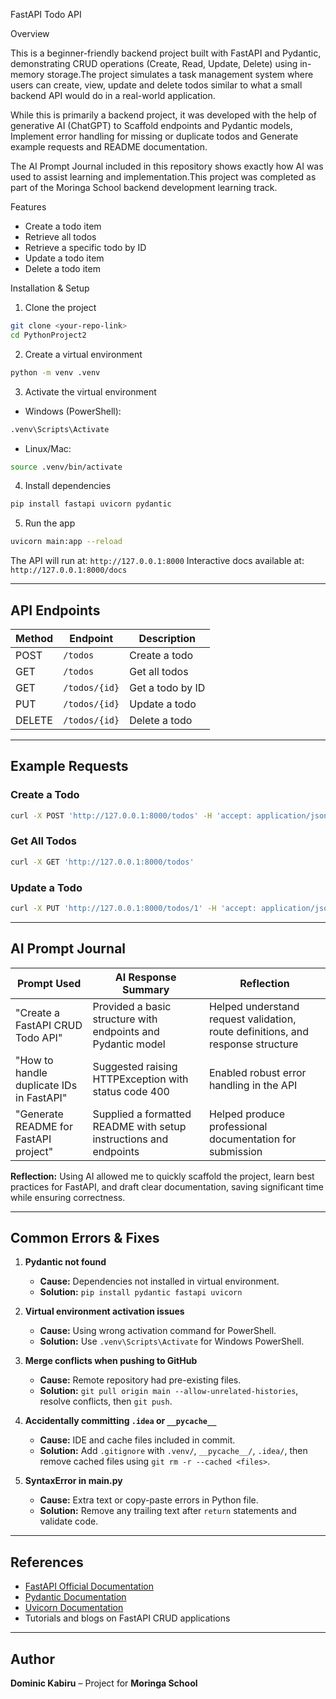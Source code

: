 FastAPI Todo API

Overview

This is a beginner-friendly backend project built with FastAPI and Pydantic, demonstrating CRUD operations (Create, Read, Update, Delete) using in-memory storage.The project simulates a task management system where users can create, view, update and delete todos  similar to what a small backend API would do in a real-world application.

While this is primarily a backend project, it was developed with the help of generative AI (ChatGPT) to Scaffold endpoints and Pydantic models, Implement error handling for missing or duplicate todos and Generate example requests and README documentation.

The AI Prompt Journal included in this repository shows exactly how AI was used to assist learning and implementation.This project was completed as part of the Moringa School backend development learning track.


Features

* Create a todo item
* Retrieve all todos
* Retrieve a specific todo by ID
* Update a todo item
* Delete a todo item



Installation & Setup

1. Clone the project

```bash
git clone <your-repo-link>
cd PythonProject2
```

2. Create a virtual environment

```bash
python -m venv .venv
```

3. Activate the virtual environment

* Windows (PowerShell):

```bash
.venv\Scripts\Activate
```

* Linux/Mac:

```bash
source .venv/bin/activate
```

4. Install dependencies

```bash
pip install fastapi uvicorn pydantic
```

5. Run the app

```bash
uvicorn main:app --reload
```

The API will run at: `http://127.0.0.1:8000`
Interactive docs available at: `http://127.0.0.1:8000/docs`

---

## API Endpoints

| Method | Endpoint      | Description      |
| ------ | ------------- | ---------------- |
| POST   | `/todos`      | Create a todo    |
| GET    | `/todos`      | Get all todos    |
| GET    | `/todos/{id}` | Get a todo by ID |
| PUT    | `/todos/{id}` | Update a todo    |
| DELETE | `/todos/{id}` | Delete a todo    |

---

## Example Requests

### Create a Todo

```bash
curl -X POST 'http://127.0.0.1:8000/todos' -H 'accept: application/json' -H 'Content-Type: application/json' -d '{"id": 1, "task": "Learn FastAPI", "done": false}'
```

### Get All Todos

```bash
curl -X GET 'http://127.0.0.1:8000/todos'
```

### Update a Todo

```bash
curl -X PUT 'http://127.0.0.1:8000/todos/1' -H 'accept: application/json' -H 'Content-Type: application/json' -d '{"task": "Learn FastAPI deeply", "done": true}'
```

---

## AI Prompt Journal

| Prompt Used                              | AI Response Summary                                               | Reflection                                                                      |
| ---------------------------------------- | ----------------------------------------------------------------- | ------------------------------------------------------------------------------- |
| "Create a FastAPI CRUD Todo API"         | Provided a basic structure with endpoints and Pydantic model      | Helped understand request validation, route definitions, and response structure |
| "How to handle duplicate IDs in FastAPI" | Suggested raising HTTPException with status code 400              | Enabled robust error handling in the API                                        |
| "Generate README for FastAPI project"    | Supplied a formatted README with setup instructions and endpoints | Helped produce professional documentation for submission                        |

**Reflection:** Using AI allowed me to quickly scaffold the project, learn best practices for FastAPI, and draft clear documentation, saving significant time while ensuring correctness.

---

## Common Errors & Fixes

1. **Pydantic not found**

   * **Cause:** Dependencies not installed in virtual environment.
   * **Solution:** `pip install pydantic fastapi uvicorn`

2. **Virtual environment activation issues**

   * **Cause:** Using wrong activation command for PowerShell.
   * **Solution:** Use `.venv\Scripts\Activate` for Windows PowerShell.

3. **Merge conflicts when pushing to GitHub**

   * **Cause:** Remote repository had pre-existing files.
   * **Solution:** `git pull origin main --allow-unrelated-histories`, resolve conflicts, then `git push`.

4. **Accidentally committing `.idea` or `__pycache__`**

   * **Cause:** IDE and cache files included in commit.
   * **Solution:** Add `.gitignore` with `.venv/`, `__pycache__/`, `.idea/`, then remove cached files using `git rm -r --cached <files>`.

5. **SyntaxError in main.py**

   * **Cause:** Extra text or copy-paste errors in Python file.
   * **Solution:** Remove any trailing text after `return` statements and validate code.

---

## References

* [FastAPI Official Documentation](https://fastapi.tiangolo.com/)
* [Pydantic Documentation](https://docs.pydantic.dev/)
* [Uvicorn Documentation](https://www.uvicorn.org/)
* Tutorials and blogs on FastAPI CRUD applications

---

## Author

**Dominic Kabiru** – Project for **Moringa School**






